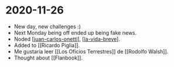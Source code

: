 # 2020-11-26

- New day, new challenges :)
- Next Monday being off ended up being fake news.
- Noded [[juan-carlos-onetti]], [[la-vida-breve]].
- Added to [[Ricardo Piglia]].
- Me gustaría leer [[Los Oficios Terrestres]] de [[Rodolfo Walsh]].
- Thought about [[Flanbook]].

[//begin]: # "Autogenerated link references for markdown compatibility"
[juan-carlos-onetti]: ../juan-carlos-onetti "Juan Carlos Onetti"
[la-vida-breve]: ../la-vida-breve "La Vida Breve"
[ricardo-piglia]: ../ricardo-piglia "Ricardo Piglia"
[//end]: # "Autogenerated link references"